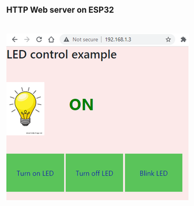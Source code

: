 ## **HTTP Web server on ESP32**

&nbsp;
&nbsp;  

![Simulation picture](https://github.com/Diaa-Eldeen-E/ESP32_Webserver/blob/master/img/LED-example.png?raw=true)  
